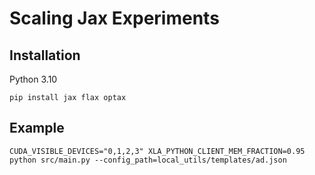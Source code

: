 # Scaling Jax Experiments

## Installation
Python 3.10
```
pip install jax flax optax
```

## Example
```
CUDA_VISIBLE_DEVICES="0,1,2,3" XLA_PYTHON_CLIENT_MEM_FRACTION=0.95 python src/main.py --config_path=local_utils/templates/ad.json
```

